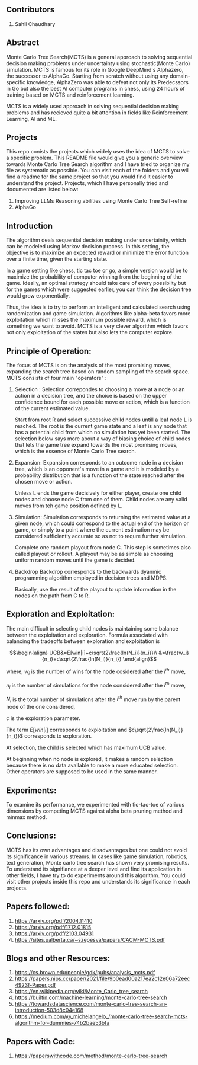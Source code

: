 ## Contributors
1. Sahil Chaudhary

## Abstract
Monte Carlo Tree Search(MCTS) is a general approach to solving sequential decision making problems under uncertainty using stochastic(Monte Carlo) simulation. MCTS is famous for its role in Google DeepMind's Alphazero, the successor to AlphaGo.
Starting from scratch without using any domain-specific knowledge, AlphaZero was able to defeat not only its Predecssors in Go but also the best AI computer programs in chess, using 24 hours of training based on MCTS and reinforcement learning. 

MCTS is a widely used approach in solving sequential decision making problems and has recieved quite a bit attention in fields like Reinforcement Learning, AI and ML. 

## Projects 
This repo conists the projects which widely uses the idea of MCTS to solve a specific problem. This README file would give you a generic overview towards Monte Carlo Tree Search algorithm and I have tried to organize my file as systematic as possible. You can visit each of the folders and you will find a readme for the same project so that you would find it easier to understand the project.
Projects, which I have personally tried and documented are listed below:
1. Improving LLMs Reasoning abilities using Monte Carlo Tree Self-refine
2. AlphaGo

## Introduction

The algorithm deals sequential decision making under uncertainity, which can be modeled using Markov decision process. In this setting, the objective is to maximize an expected reward or minimize the error function over a finite time, given the starting state.

In a game setting like chess, tic tac toe or go, a simple version would be to maximize the probability of computer winning from the beginning of the game. Ideally, an optimal strategy should take care of every possiblity but for the games which were suggested earlier, you can think the decision tree would grow exponentially.

Thus, the idea is to try to perform an intelligent and calculated search using randomization and game simulation. Algorithms like alpha-beta favors more exploitation which misses the maximum possible reward, which is something we want to avoid. MCTS is a very clever algorithm which favors not only exploitation of the states but also lets the computer explore.  

## Principle of Operation:

The focus of MCTS is on the analysis of the most promising moves, expanding the search tree based on random sampling of the search space. 
MCTS consists of four main "operators" :
1. Selection :
    Selection correpondes to choosing a move at a node or an action in a decision tree, and the choice is based on the upper confidence bound for each possible move or action, which is a function of the current estimated value.

    Start from root R and select successive child nodes untill a leaf node L is reached. The root is the current game state and a leaf is any node that has a potential child from which no simulation has yet been started. The selection below says more about a way of biasing choice of child nodes that lets the game tree expand towards the most promising moves, which is the essence of Monte Carlo Tree search.

2. Expansion: 
    Expansion corresponds to an outcome node in a decision tree, which is an opponent's move in a game and it is modeled by a probability distribution that is a function of the state reached after the chosen move or action.

    Unless L ends the game decisively for either player, create one child nodes and choose node C from one of them. Child nodes are any valid moves from teh game position defined by L.

3. Simulation:
    Simulation corresponds to returning the estimated value at a given node, which could correspond to the actual end of the horizon or game, or simply to a point where the current estimation may be considered sufficiently accurate so as not to requre further simulation.

    Complete one random playout from node C. This step is sometimes also called playout or rollout. A playout may be as simple as choosing uniform random moves until the game is decided.

4. Backdrop
    Backdrop corresponds to the backwards dyanmic programming algorithm employed in decision trees and MDPS.

    Basically, use the result of the playout to update information in the nodes on the path from C to R.

## Exploration and Exploitation:

The main difficult in selecting child nodes is maintaining some balance between the exploitation and exploration. Formula associated with balancing the tradeoffs between exploration and exploitation is 
```math
\begin{align}
    UCB&=E[win|i]+c\sqrt{2\frac{ln(N_i)}{n_i}}\\
    &=\frac{w_i}{n_i}+c\sqrt{2\frac{ln(N_i)}{n_i}}
\end{align}
```
where,
$w_i$ is the number of wins for the node cosidered after the $i^{th}$ move,

$n_i$ is the number of simulations for the node considered after the $i^{th}$ move,

$N_i$ is the total number of simulations after the $i^{th}$ move run by the parent node of the one considered,

$c$ is the exploration parameter.

The term $E[win|i]$ corresponds to exploitation and $c\sqrt{2\frac{ln(N_i)}{n_i}}$ corresponds to exploration.

At selection, the child is selected which has maximum UCB value.

At beginning when no node is explored, it makes a random selection because there is no data available to make a more educated selection. Other operators are supposed to be used in the same manner.

## Experiments: 
To examine its performance, we experimented with tic-tac-toe of various dimensions by competing MCTS against alpha beta pruning method and minmax method.


## Conclusions: 
MCTS has its own advantages and disadvantages but one could not avoid its significance in various streams. In cases like game simulation, robotics, text generation, Monte carlo tree search has shown very promising results. To understand its signifiance at a deeper level and find its application in other fields, I have try to do experiments around this algorithm. You could visit other projects inside this repo and understands its significance in each projects.

## Papers followed:
1. https://arxiv.org/pdf/2004.11410
2. https://arxiv.org/pdf/1712.01815
3. https://arxiv.org/pdf/2103.04931
4. https://sites.ualberta.ca/~szepesva/papers/CACM-MCTS.pdf

## Blogs and other Resources:
1. https://cs.brown.edu/people/gdk/pubs/analysis_mcts.pdf
2. https://papers.nips.cc/paper/2021/file/9b0ead00a217ea2c12e06a72eec4923f-Paper.pdf
3. https://en.wikipedia.org/wiki/Monte_Carlo_tree_search
4. https://builtin.com/machine-learning/monte-carlo-tree-search
5. https://towardsdatascience.com/monte-carlo-tree-search-an-introduction-503d8c04e168
6. https://medium.com/@_michelangelo_/monte-carlo-tree-search-mcts-algorithm-for-dummies-74b2bae53bfa

## Papers with Code:
1. https://paperswithcode.com/method/monte-carlo-tree-search

